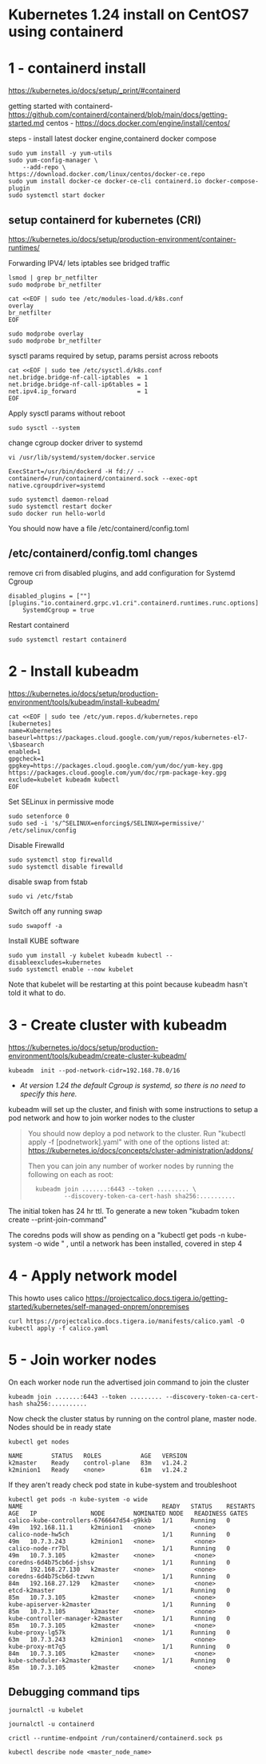 # Kubernetes 1.24 install on CentOS7 using containerd

# 1 - containerd install



https://kubernetes.io/docs/setup/_print/#containerd

getting started with containerd-
https://github.com/containerd/containerd/blob/main/docs/getting-started.md
centos - https://docs.docker.com/engine/install/centos/

steps - install latest docker engine,containerd docker compose

    sudo yum install -y yum-utils
    sudo yum-config-manager \
        --add-repo \
    https://download.docker.com/linux/centos/docker-ce.repo
    sudo yum install docker-ce docker-ce-cli containerd.io docker-compose-plugin
    sudo systemctl start docker


## setup containerd for kubernetes (CRI)
https://kubernetes.io/docs/setup/production-environment/container-runtimes/

Forwarding IPV4/ lets iptables see bridged traffic


    lsmod | grep br_netfilter
    sudo modprobe br_netfilter

    cat <<EOF | sudo tee /etc/modules-load.d/k8s.conf
    overlay
    br_netfilter
    EOF

    sudo modprobe overlay
    sudo modprobe br_netfilter

 sysctl params required by setup, params persist across reboots
 
    cat <<EOF | sudo tee /etc/sysctl.d/k8s.conf
    net.bridge.bridge-nf-call-iptables  = 1
    net.bridge.bridge-nf-call-ip6tables = 1
    net.ipv4.ip_forward                 = 1
    EOF

Apply sysctl params without reboot

    sudo sysctl --system

change cgroup docker driver to systemd

    vi /usr/lib/systemd/system/docker.service
    
    ExecStart=/usr/bin/dockerd -H fd:// --containerd=/run/containerd/containerd.sock --exec-opt native.cgroupdriver=systemd

    sudo systemctl daemon-reload
    sudo systemctl restart docker
    sudo docker run hello-world

You should now have a file /etc/containerd/config.toml

## /etc/containerd/config.toml changes

remove cri from disabled plugins, and add configuration for Systemd Cgroup


    disabled_plugins = [""]
    [plugins."io.containerd.grpc.v1.cri".containerd.runtimes.runc.options]
        SystemdCgroup = true

Restart containerd

    sudo systemctl restart containerd




# 2 - Install kubeadm

https://kubernetes.io/docs/setup/production-environment/tools/kubeadm/install-kubeadm/



    cat <<EOF | sudo tee /etc/yum.repos.d/kubernetes.repo
    [kubernetes]
    name=Kubernetes
    baseurl=https://packages.cloud.google.com/yum/repos/kubernetes-el7-\$basearch
    enabled=1
    gpgcheck=1
    gpgkey=https://packages.cloud.google.com/yum/doc/yum-key.gpg https://packages.cloud.google.com/yum/doc/rpm-package-key.gpg
    exclude=kubelet kubeadm kubectl
    EOF

Set SELinux in permissive mode 

    sudo setenforce 0
    sudo sed -i 's/^SELINUX=enforcing$/SELINUX=permissive/' /etc/selinux/config

Disable Firewalld

    sudo systemctl stop firewalld
    sudo systemctl disable firewalld

disable swap from fstab

    sudo vi /etc/fstab
    
Switch off any running swap

    sudo swapoff -a

Install KUBE software

    sudo yum install -y kubelet kubeadm kubectl --disableexcludes=kubernetes
    sudo systemctl enable --now kubelet

Note that kubelet will be restarting at this point because kubeadm hasn't told it what to do. 





# 3 - Create cluster with kubeadm

https://kubernetes.io/docs/setup/production-environment/tools/kubeadm/create-cluster-kubeadm/


    kubeadm  init --pod-network-cidr=192.168.78.0/16 

* *At version 1.24 the default Cgroup is systemd, so there is no need to specify this here.*

kubeadm will set up the cluster, and finish with some instructions to setup a pod network and how to join worker nodes to the cluster



> You should now deploy a pod network to the cluster.
> Run "kubectl apply -f [podnetwork].yaml" with one of the options listed at:
>   https://kubernetes.io/docs/concepts/cluster-administration/addons/
> 
> Then you can join any number of worker nodes by running the following on each as root:
> 
>       kubeadm join .......:6443 --token ......... \
>               --discovery-token-ca-cert-hash sha256:..........



The initial token has 24 hr ttl. To generate a new token "kubadm token create --print-join-command"


 The coredns pods will show as pending on a "kubectl get pods -n kube-system -o wide " , until a network has been installed,
 covered in step 4 

# 4 - Apply network model


This howto uses calico
https://projectcalico.docs.tigera.io/getting-started/kubernetes/self-managed-onprem/onpremises

    curl https://projectcalico.docs.tigera.io/manifests/calico.yaml -O
    kubectl apply -f calico.yaml


# 5 - Join worker nodes

On each worker node run the advertised join command to join the cluster

    kubeadm join .......:6443 --token ......... --discovery-token-ca-cert-hash sha256:..........


Now check the cluster status by running  on the control plane, master node. Nodes should be in ready state

    kubectl get nodes
    
    NAME        STATUS   ROLES           AGE   VERSION
    k2master    Ready    control-plane   83m   v1.24.2
    k2minion1   Ready    <none>          61m   v1.24.2

If they aren't ready check pod state in kube-system and troubleshoot

    kubectl get pods -n kube-system -o wide
    NAME                                       READY   STATUS    RESTARTS   AGE   IP               NODE        NOMINATED NODE   READINESS GATES
    calico-kube-controllers-6766647d54-g9kkb   1/1     Running   0          49m   192.168.11.1     k2minion1   <none>           <none>
    calico-node-hw5ch                          1/1     Running   0          49m   10.7.3.243       k2minion1   <none>           <none>
    calico-node-rr7bl                          1/1     Running   0          49m   10.7.3.105       k2master    <none>           <none>
    coredns-6d4b75cb6d-jshsv                   1/1     Running   0          84m   192.168.27.130   k2master    <none>           <none>
    coredns-6d4b75cb6d-tzwvn                   1/1     Running   0          84m   192.168.27.129   k2master    <none>           <none>
    etcd-k2master                              1/1     Running   0          85m   10.7.3.105       k2master    <none>           <none>
    kube-apiserver-k2master                    1/1     Running   0          85m   10.7.3.105       k2master    <none>           <none>
    kube-controller-manager-k2master           1/1     Running   0          85m   10.7.3.105       k2master    <none>           <none>
    kube-proxy-lg57k                           1/1     Running   0          63m   10.7.3.243       k2minion1   <none>           <none>
    kube-proxy-mt7q5                           1/1     Running   0          84m   10.7.3.105       k2master    <none>           <none>
    kube-scheduler-k2master                    1/1     Running   0          85m   10.7.3.105       k2master    <none>           <none>

## Debugging command tips

    journalctl -u kubelet

    journalctl -u containerd

    crictl --runtime-endpoint /run/containerd/containerd.sock ps

    kubectl describe node <master_node_name>
